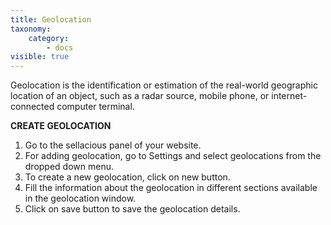 ```yaml
---
title: Geolocation
taxonomy:
    category:
        - docs
visible: true
---
```


Geolocation is the identification or estimation of the real-world geographic location of an object, such as a radar source, mobile phone, or internet-connected computer terminal.

**CREATE GEOLOCATION**
1. Go to the sellacious panel of your website.
2. For adding geolocation, go to Settings and select geolocations from the dropped down menu.
3. To create a new geolocation, click on new button.
4. Fill the information about the geolocation in different sections available in the geolocation window.
5. Click on save button to save the geolocation details.


